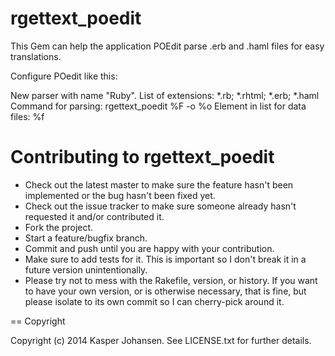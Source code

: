 # rgettext_poedit

This Gem can help the application POEdit parse .erb and .haml files for easy translations.

Configure POedit like this:

New parser with name "Ruby".
List of extensions: *.rb; *.rhtml; *.erb; *.haml
Command for parsing: rgettext_poedit %F -o %o
Element in list for data files: %f

# Contributing to rgettext_poedit
 
* Check out the latest master to make sure the feature hasn't been implemented or the bug hasn't been fixed yet.
* Check out the issue tracker to make sure someone already hasn't requested it and/or contributed it.
* Fork the project.
* Start a feature/bugfix branch.
* Commit and push until you are happy with your contribution.
* Make sure to add tests for it. This is important so I don't break it in a future version unintentionally.
* Please try not to mess with the Rakefile, version, or history. If you want to have your own version, or is otherwise necessary, that is fine, but please isolate to its own commit so I can cherry-pick around it.

== Copyright

Copyright (c) 2014 Kasper Johansen. See LICENSE.txt for
further details.

